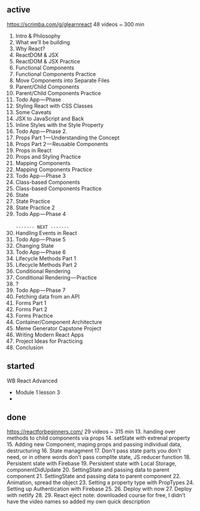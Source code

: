 ## active

https://scrimba.com/g/glearnreact 48 videos ~ 300 min
1. Intro & Philosophy
2. What we’ll be building
3. Why React?
4. ReactDOM & JSX
5. ReactDOM & JSX Practice
6. Functional Components
7. Functional Components Practice
8. Move Components into Separate Files
9. Parent/Child Components
10. Parent/Child Components Practice
11. Todo App — Phase  
12. Styling React with CSS Classes
13. Some Caveats
14. JSX to JavaScript and Back
15. Inline Styles with the Style Property
16. Todo App — Phase 2.
17. Props Part 1 — Understanding the Concept
18. Props Part 2 — Reusable Components
19. Props in React
20. Props and Styling Practice
21. Mapping Components
22. Mapping Components Practice
23. Todo App — Phase 3
24. Class-based Components
25. Class-based Components Practice
26. State
27. State Practice
28. State Practice 2
29. Todo App — Phase 4
<br/><br/>`------- NEXT -------`<br/>
30. Handling Events in React
31. Todo App — Phase 5
32. Changing State
33. Todo App — Phase 6
34. Lifecycle Methods Part 1
35. Lifecycle Methods Part 2
36. Conditional Rendering
37. Conditional Rendering — Practice
38. ?
39. Todo App — Phase 7
40. Fetching data from an API
41. Forms Part 1
42. Forms Part 2
43. Forms Practice
44. Container/Component Architecture
45. Meme Generator Capstone Project
46. Writing Modern React Apps
47. Project Ideas for Practicing
48. Conclusion

## started

WB React Advanced
* Module 1 lesson 3
* 

## done

https://reactforbeginners.com/ 29 videos ~ 315 min
13. handing over methods to child components via props
14. setState with extrenal property
15. Adding new Component, maping props and passing individual data, destructuring
16. State managment
17. Don't pass state parts you don't need, or in othere words don't pass complite state, JS reducer function
18. Persistent state with Firebase
19. Persistent state with Local Storage, componentDidUpdate
20. SettingState and passing data to parent component
21. SettingState and passing data to parent component
22. Animation, spread the object
23. Setting a property type with PropTypes
24. Setting up Authentication with Firebase
25. 
26. Deploy with now
27. Deploy with netlify
28. 
29. React eject
note: downloaded course for free, I didn't have the video names so added my own quick description
